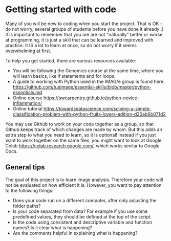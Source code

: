 # Getting started with code

Many of you will be new to coding when you start the project. That is OK - do not worry, several groups of students before you have done it already :) It is important to remember that you are are not "naturally" better or worse at programming, it is just a skill that can be learned and improved with practice. It IS a lot to learn at once, so do not worry if it seems overwhelming at first. 

To help you get started, there are various resources available:

* You will be following the Genomics course at the same time, where you will learn basics, like if statements and for loops. 
* A guide to working with Python used in the IMAG/e group is found here: https://github.com/tueimage/essential-skills/blob/master/python-essentials.md
* Online course https://swcarpentry.github.io/python-novice-inflammation/ 
* Online tutorial https://towardsdatascience.com/solving-a-simple-classification-problem-with-python-fruits-lovers-edition-d20ab6b071d2

You may use Github to work on your code together as a group, so that Github keeps track of which changes are made by whom. But this adds an extra step to what you need to learn, so it is optional! Instead if you just want to work together on the same files, you might want to look at Google Colab https://colab.research.google.com/, which works similar to Google Docs. 


## General tips

The goal of this project is to learn image analysis. Therefore your code will not be evaluated on how efficient it is. However, you want to pay attention to the following things:

* Does your code run on a different computer, after only adjusting the folder paths?
* Is your code separated from data? For example if you use some predefined values, they should be defined at the top of the script.
* Is the code using consistent and descriptive variable and function names? Is it clear what is happening?
* Are the comments helpful in explaining what is happening? 

